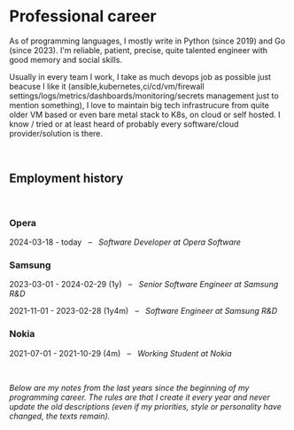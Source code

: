 # Professional career

As of programming languages, I mostly write in Python (since 2019) and Go (since 2023). I'm reliable, patient, precise, quite talented engineer with good memory and social skills.

Usually in every team I work, I take as much devops job as possible just beacuse I like it (ansible,kubernetes,ci/cd/vm/firewall settings/logs/metrics/dashboards/monitoring/secrets management just to mention something), I love to maintain big tech infrastrucure from quite older VM based or even bare metal stack to K8s, on cloud or self hosted. I know / tried or at least heard of probably every software/cloud provider/solution is there.

&nbsp;

## Employment history

&nbsp;

### Opera

2024-03-18 - today &nbsp; – &nbsp; _Software Developer at Opera Software_

### Samsung

2023-03-01 - 2024-02-29 (1y) &nbsp; – &nbsp; _Senior Software Engineer at Samsung R&D_

2021-11-01 - 2023-02-28 (1y4m) &nbsp; – &nbsp; _Software Engineer at Samsung R&D_

### Nokia

2021-07-01 - 2021-10-29 (4m) &nbsp; – &nbsp; _Working Student at Nokia_

&nbsp;

_Below are my notes from the last years since the beginning of my programming career. The rules are that I create it every year and never update the old descriptions (even if my priorities, style or personality have changed, the texts remain)._
